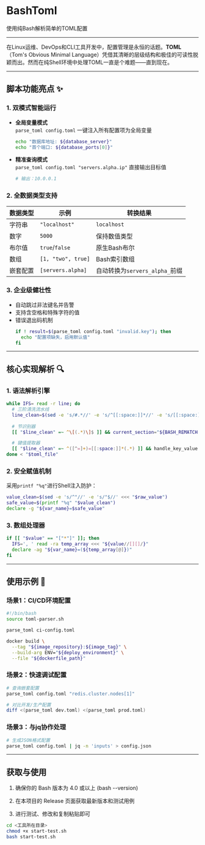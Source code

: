 # BashToml

使用纯Bash解析简单的TOML配置

---

在Linux运维、DevOps和CLI工具开发中，配置管理是永恒的话题。**TOML**（Tom's Obvious Minimal Language）凭借其清晰的层级结构和极佳的可读性脱颖而出。然而在纯Shell环境中处理TOML一直是个难题——直到现在。

---

## 脚本功能亮点 ✨
### 1. 双模式智能运行
- **全局变量模式**  
  `parse_toml config.toml` 一键注入所有配置项为全局变量
  ```bash
  echo "数据库地址: ${database_server}"
  echo "首个端口: ${database_ports[0]}"
  ```

- **精准查询模式**  
  `parse_toml config.toml "servers.alpha.ip"` 直接输出目标值
  ```bash
  # 输出：10.0.0.1
  ```

### 2. 全数据类型支持
| 数据类型       | 示例                 | 转换结果                     |
|----------------|----------------------|------------------------------|
| 字符串         | `"localhost"`        | `localhost`                  |
| 数字           | `5000`               | 保持数值类型                 |
| 布尔值         | `true`/`false`       | 原生Bash布尔                 |
| 数组           | `[1, "two", true]`   | Bash索引数组                 |
| 嵌套配置       | `[servers.alpha]`    | 自动转换为`servers_alpha_`前缀 |

### 3. 企业级健壮性
- 自动跳过非法键名并告警
- 支持含空格和特殊字符的值
- 错误退出码机制
  ```bash
  if ! result=$(parse_toml config.toml "invalid.key"); then
    echo "配置项缺失，启用默认值"
  fi
  ```

---

## 核心实现解析 🔍
### 1. 语法解析引擎
```bash
while IFS= read -r line; do
  # 三阶清洗流水线
  line_clean=$(sed -e 's/#.*//' -e 's/^[[:space:]]*//' -e 's/[[:space:]]*$//' <<< "$line")
  
  # 节识别器
  [[ "$line_clean" =~ ^\[(.*)\]$ ]] && current_section="${BASH_REMATCH[1]//./_}_"

  # 键值提取器
  [[ "$line_clean" =~ ^([^=]+)=[[:space:]]*(.*) ]] && handle_key_value "${BASH_REMATCH[1]}" "${BASH_REMATCH[2]}"
done < "$toml_file"
```

### 2. 安全赋值机制
采用`printf "%q"`进行Shell注入防护：
```bash
value_clean=$(sed -e 's/^"//' -e 's/"$//' <<< "$raw_value")
safe_value=$(printf "%q" "$value_clean")
declare -g "${var_name}=$safe_value"
```

### 3. 数组处理器
```bash
if [[ "$value" == "["*"]" ]]; then
  IFS=', ' read -ra temp_array <<< "${value//[][]/}"
  declare -ag "${var_name}=(${temp_array[@]})"
fi
```

---

## 使用示例 🚀
### 场景1：CI/CD环境配置
```bash
#!/bin/bash
source toml-parser.sh

parse_toml ci-config.toml

docker build \
  --tag "${image_repository}:${image_tag}" \
  --build-arg ENV="${deploy_environment}" \
  --file "${dockerfile_path}"
```

### 场景2：快速调试配置
```bash
# 查询嵌套配置
parse_toml config.toml "redis.cluster.nodes[1]"

# 对比开发/生产配置
diff <(parse_toml dev.toml) <(parse_toml prod.toml)
```

### 场景3：与jq协作处理
```bash
# 生成JSON格式配置
parse_toml config.toml | jq -n 'inputs' > config.json
```

---

## 获取与使用

1. 确保你的 Bash 版本为 4.0 或以上 (bash --version)

2. 在本项目的 Release 页面获取最新版本和测试用例

3. 进行测试、修改和复制粘贴即可

```bash
cd <工具所在目录>
chmod +x start-test.sh
bash start-test.sh
```
